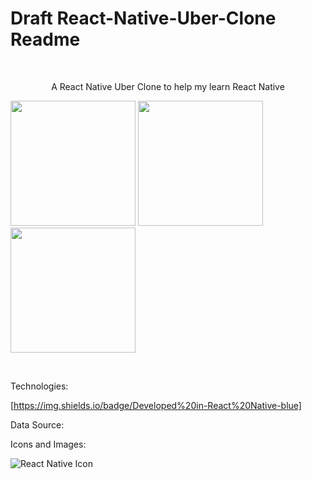 # Draft React-Native-Uber-Clone Readme
<br />
<p align="center">
  <a href="https://github.com/thomas-e-cowern/">
<!--    <img src="News Reader/Assets.xcassets/newspaper.imageset/newspaper.png" alt="Logo" width="80" height="80">-->
  </a>
  <p align="center">
    A React Native Uber Clone to help my learn React Native
  </p>
</p>
<p align="row">
<img src= "News Reader/Headlines.gif" width="200"/>
<img src= "News Reader/Search.gif" width="200"/>
<img src= "News Reader/Sources.gif" width="200"/>
</p>
<br />



Technologies:

[https://img.shields.io/badge/Developed%20in-React%20Native-blue]
<!--[![Platform](https://img.shields.io/badge/iOS-15-green)](https://www.apple.com/ios/ios-15/)-->

Data Source: 

<!--[![Datasource][newsapi-image]][newsapi-url]-->

Icons and Images:

![React Native Icon][react-icon-url]
<!--[![Icon Generator][icon-gen-image]][icon-gen-url]-->
[react-icon-url]: https://icons8.com/icon/35989/react-native

